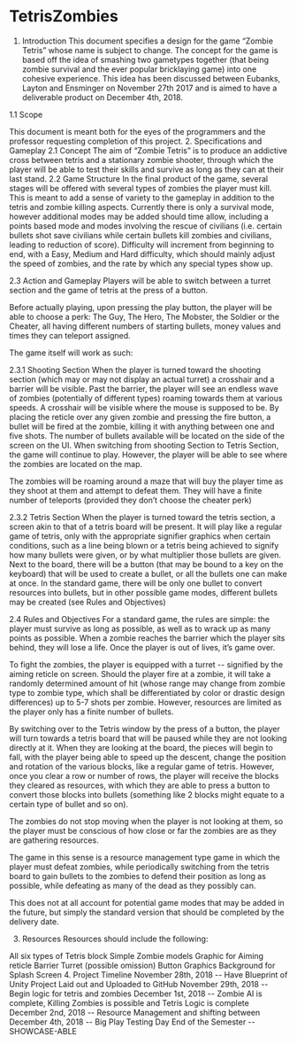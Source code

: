# TetrisZombies

1. Introduction
This document specifies a design for the game “Zombie Tetris” whose name is subject to change. The concept for the game is based off the idea of smashing two gametypes together (that being zombie survival and the ever popular bricklaying game) into one cohesive experience. This idea has been discussed between Eubanks, Layton and Ensminger on November 27th 2017 and is aimed to have a deliverable product on December 4th, 2018.

1.1 Scope

This document is meant both for the eyes of the programmers and the professor requesting completion of this project.
2. Specifications and Gameplay
2.1 Concept
The aim of “Zombie Tetris” is to produce an addictive cross between tetris and a stationary zombie shooter, through which the player will be able to test their skills and survive as long as they can at their last stand.
2.2 Game Structure
In the final product of the game, several stages will be offered with several types of zombies the player must kill. This is meant to add a sense of variety to the gameplay in addition to the tetris and zombie killing aspects. Currently there is only a survival mode, however additional modes may be added should time allow, including a points based mode and modes involving the rescue of civilians (i.e. certain bullets shot save civilians while certain bullets kill zombies and civilians, leading to reduction of score). Difficulty will increment from beginning to end, with a Easy, Medium and Hard difficulty, which should mainly adjust the speed of zombies, and the rate by which any special types show up.



2.3 Action and Gameplay
Players will be able to switch between a turret section and the game of tetris at the press of a button. 

Before actually playing, upon pressing the play button, the player will be able to choose a perk: The Guy, The Hero, The Mobster, the Soldier or the Cheater, all having different numbers of starting bullets, money values and times they can teleport assigned.

The game itself will work as such:

2.3.1 Shooting Section
When the player is turned toward the shooting section (which may or may not display an actual turret) a crosshair and a barrier will be visible. Past the barrier, the player will see an endless wave of zombies (potentially of different types) roaming towards them at various speeds. A crosshair will be visible where the mouse is supposed to be. By placing the reticle over any given zombie and pressing the fire button, a bullet will be fired at the zombie, killing it with anything between one and five shots. The number of bullets available will be located on the side of the screen on the UI. When switching from shooting Section to Tetris Section, the game will continue to play. However, the player will be able to see where the zombies are located on the map.

The zombies will be roaming around a maze that will buy the player time as they shoot at them and attempt to defeat them. They will have a finite number of teleports (provided they don’t choose the cheater perk) 

2.3.2 Tetris Section
When the player is turned toward the tetris section, a screen akin to that of a tetris board will be present. It will play like a regular game of tetris, only with the appropriate signifier graphics when certain conditions, such as a line being blown or a tetris being achieved to signify how many bullets were given, or by what multiplier those bullets are given. Next to the board, there will be a button (that may be bound to a key on the keyboard) that will be used to create a bullet, or all the bullets one can make at once. In the standard game, there will be only one bullet to convert resources into bullets, but in other possible game modes, different bullets may be created (see Rules and Objectives)

2.4 Rules and Objectives
For a standard game, the rules are simple: the player must survive as long as possible, as well as to wrack up as many points as possible. When a zombie reaches the barrier which the player sits behind, they will lose a life. Once the player is out of lives, it’s game over.

To fight the zombies, the player is equipped with a turret -- signified by the aiming reticle on screen. Should the player fire at a zombie, it will take a randomly determined amount of hit (whose range may change from zombie type to zombie type, which shall be differentiated by color or drastic design differences) up to 5-7 shots per zombie. However, resources are limited as the player only has a finite number of bullets.

By switching over to the Tetris window by the press of a button, the player will turn towards a tetris board that will be paused while they are not looking directly at it. When they are looking at the board, the pieces will begin to fall, with the player being able to speed up the descent, change the position and rotation of the various blocks, like a regular game of tetris. However, once you clear a row or number of rows, the player will receive the blocks they cleared as resources, with which they are able to press a button to convert those blocks into bullets (something like 2 blocks might equate to a certain type of bullet and so on). 

The zombies do not stop moving when the player is not looking at them, so the player must be conscious of how close or far the zombies are as they are gathering resources.

The game in this sense is a resource management type game in which the player must defeat zombies, while periodically switching from the tetris board to gain bullets to the zombies to defend their position as long as possible, while defeating as many of the dead as they possibly can.

This does not at all account for potential game modes that may be added in the future, but simply the standard version that should be completed by the delivery date.

3. Resources
Resources should include the following:

All six types of Tetris block
Simple Zombie models
Graphic for Aiming reticle
Barrier
Turret (possible omission)
Button Graphics
Background for Splash Screen
4. Project Timeline
November 28th, 2018 -- Have Blueprint of Unity Project Laid out and Uploaded to GitHub
November 29th, 2018 -- Begin logic for tetris and zombies
December 1st, 2018 -- Zombie AI is complete, Killing Zombies is possible and Tetris Logic is complete
December 2nd, 2018 -- Resource Management and shifting between 
December 4th, 2018 -- Big Play Testing Day
End of the Semester -- SHOWCASE-ABLE
